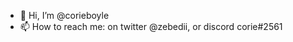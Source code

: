 - 👋 Hi, I’m @corieboyle
- 📫 How to reach me: on twitter @zebedii, or discord corie#2561

<!---
corieboyle/corieboyle is a ✨ special ✨ repository because its `README.md` (this file) appears on your GitHub profile.
You can click the Preview link to take a look at your changes.
--->
